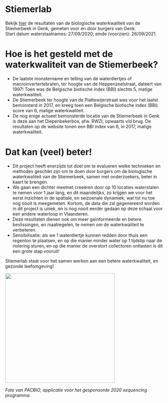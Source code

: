 # Stiemerlab
Bekijk [hier]() de resultaten van de biologische waterkwaliteit van de Stiemerbeek in Genk, gemeten voor en door burgers van Genk.  
Start datum waterstaalnames: 27/09/2020; einde (voorzien): 26/09/2021.

# Hoe is het gesteld met de waterkwaliteit van de Stiemerbeek?  
- De laatste monstername en telling van de waterdiertjes of macroinvertertebraten, ter hoogte van de Heppenzeelstraat, dateert van 1997! Toen was de Belgische biotische index (BBI) slechts 5, matige waterkwaliteit.  
- De Stiemerbeek ter hoogte van de Plattewijerstraat was voor het laatst bemonsterd in 2017, en kreeg toen een Belgische biotische index (BBI) score van 6, matige waterkwaliteit.
- De nog enige actueel bemonsterde locatie van de Stiemerbeek in Genk is deze aan het Diepenbekerbos, afw. RWZI, opwaarts v/d brug. De resultaten op de website tonen een BBI index van 6, in 2017, matige waterkwaliteit.

# Dat kan (veel) beter!  
- Dit project heeft enerzijds tot doel om te evalueren welke technieken en methodes geschikt zijn om te doen door burgers om de biologische waterkwaliteit van de Stiemerbeek, samen met onderzoekers, beter in kaart te brengen.  
- We gaan een dichter meetnet creeëren door op 10 locaties waterstalen te nemen voor 1 jaar lang, en dit maandelijks, zo krijgen we voor het eerst inzichten in de spatiale, en seizoenale dynamiek, wat tot nu toe nog nooit is meegemeten. Kortom, de data die zal gegenereerd worden in dit project is uniek, en is nog nooit eerder gedaan op deze schaal voor een andere waterloop in Vlaanderen.   
- Deze resultaten dienen ook om meer geïnformeerde en betere beslissingen, en maatregelen, te nemen om de waterkwaliteit te verbeteren.  
- Sensibilisatie: als we 1 waterdiertje kunnen redden door thuis een regenton te plaatsen, en op die manier minder water op 1 tijdstip naar de riolering sturen, en op die manier de overstort collectoren ontlasten is dit een grote stap vooruit!  

Stiemerlab staat voor het samen werken aan een betere waterkwaliteit, en gezonde leefomgeving! 

<img src="https://www.pacb.com/wp-content/uploads/2020-Microbial-Genomics-SMRT-Grant-Featured-Image-768x512.jpg" width="350px">

*Foto van PACBIO, applicatie voor het gesponsorde 2020 sequencing programma.* 
